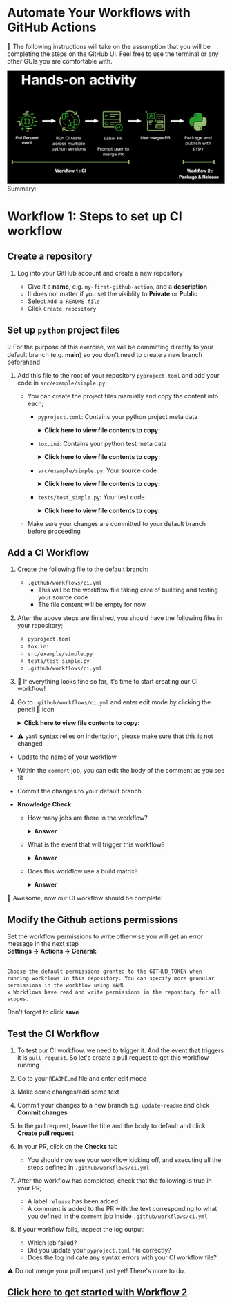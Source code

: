 # Automate Your Workflows with GitHub Actions

:bookmark: The following instructions will take on the assumption that you will be completing the steps on the GitHub UI. Feel free to use the terminal or any other GUIs you are comfortable with.

![Presentation](./githubactions.png)
Summary:

# Workflow 1: Steps to set up CI workflow

## Create a repository

1. Log into your GitHub account and create a new repository

    - Give it a **name**, e.g. `my-first-github-action`, and a **description**
    - It does not matter if you set the visiblity to **Private** or **Public**
    - Select `Add a README file`
    - Click `Create repository`

## Set up `python` project files

:bulb: For the purpose of this exercise, we will be committing directly to your default branch (e.g. **main**) so you don't need to create a new branch beforehand

1. Add this file to the root of your repository `pyproject.toml` and add your code in `src/example/simple.py`:

    - You can create the project files manually and copy the content into each;
      - `pyproject.toml`: Contains your python project meta data

        <details>
        <summary><b>Click here to view file contents to copy:</b></summary>
        </br>
        :bulb: <b>Replace the placeholders OWNER with your GitHub handle or organization name (if you created the repository in an organization), and REPOSITORY_NAME.</b>
        </br>


        ```toml
        [project]
        # Project name for pypi
        # $ pip install gh_action_gdsc_OWNER
        name = "gh_action_gdsc_OWNER"  # Required
        version = "1.0.3"  # Required
        description = "A sample python github action project from GDSC EPITA"  # Optional        
        readme = "README.md" # Optional
        requires-python = ">=3.7"
        license = {file = "LICENSE.txt"}
        keywords = ["github-action", "tutorial", "GDSC", "GDSC EPITA"]  # Optional
        authors = [
          {name = "GDSC EPITA", email = "author@example.com" } # Optional
        ]

        [project.optional-dependencies] # Optional
        dev = ["check-manifest"]
        test = ["coverage"]

        [project.urls]  # Optional
        "Homepage" = "https://gdsc.community.dev/epita/"
        "Bug Reports" = "https://github.com/OWNER/REPOSITORY_NAME/issues"
        "Source" = "https://github.com/OWNER/REPOSITORY_NAME/"

        # The following would provide a command line executable called `example`
        # which executes the function `main` from this package when invoked.
        [project.scripts]  # Optional
        example = "example:main"

        [tool.setuptools]
        package-data = {"example" = ["*.dat"]}

        [build-system]
        requires = ["setuptools>=43.0.0", "wheel"]
        build-backend = "setuptools.build_meta"
        ```
        </details>
      - `tox.ini`: Contains your python test meta data

        <details>
        <summary><b>Click here to view file contents to copy:</b></summary>
        </br>

        ```ini  
        [tox]
        envlist = py{37,38,39,310}
        # Minimal tox version required to run
        minversion = 3.3.0
        isolated_build = true

        [testenv]
        deps =
            check-manifest >= 0.42
            # If your project uses README.rst, uncomment the following:
            # readme_renderer
            flake8
            pytest
            build
            twine
        commands =
            check-manifest --ignore 'tox.ini,tests/**'
            python -m build
            python -m twine check dist/*
            flake8 .
            py.test tests {posargs}

        [flake8]
        exclude = .tox,*.egg,build,data
        select = E,W,F
        ```
        </details>
        
      - `src/example/simple.py`: Your source code
        <details>
        <summary><b>Click here to view file contents to copy:</b></summary>
        </br>

        ```python
        def say(line):
            return line
        ```
        </details>
      
      - `tests/test_simple.py`: Your test code
        <details>
        <summary><b>Click here to view file contents to copy:</b></summary>
        </br>

        ```python
        import unittest
        from example.simple import say


        class TestSimple(unittest.TestCase):
            def test_say(self):
                self.assertEqual(say("Hello"), "Hello")
        ```
        </details>
    
    - Make sure your changes are committed to your default branch before proceeding

## Add a CI Workflow

1. Create the following file to the default branch:

    - `.github/workflows/ci.yml`
      - This will be the workflow file taking care of building and testing your source code
      - The file content will be empty for now

1. After the above steps are finished, you should have the following files in your repository;
    - `pyproject.toml`
    - `tox.ini`
    - `src/example/simple.py`
    - `tests/test_simple.py`
    - `.github/workflows/ci.yml`

1. :tada: If everything looks fine so far, it's time to start creating our CI workflow!

1. Go to `.github/workflows/ci.yml` and enter edit mode by clicking the pencil :pencil: icon
        <details>
        <summary><b>Click here to view file contents to copy:</b></summary>
        </br>

      ```yaml
      # This workflow will run CI on your codebase, label your PR, and comment on the result

      name: Test Label and Comment

      on:
        pull_request: # the workflow will trigger on every pull request event

      jobs:
        build:
          runs-on: ubuntu-latest

          strategy:
            matrix:
              python: ['3.9', '3.10'] # matrix for building and testing your code across multiple node versions

          steps:
            - name: Checkout
              uses: actions/checkout@v2
            - name: Set up Python ${{ matrix.python }}
              uses: actions/setup-python@v3
              with:
                  python-version: ${{ matrix.python }}
            - name: Install test dependencies
              run: python -m pip install -U tox
            - name: Test
              run: python -m tox -e py

        label:
          runs-on: ubuntu-latest

          needs: build #this ensures that we only trigger the label job if ci is successful

          steps:
            - name: Checkout
              uses: actions/checkout@v2
            - uses: actions/github-script@v3
              with:
                github-token: ${{ secrets.GITHUB_TOKEN }}
                script: |
                  github.issues.addLabels({
                    issue_number: context.issue.number,
                    owner: context.repo.owner,
                    repo: context.repo.repo,
                    labels: ['release']
                  })

        comment:
          runs-on: ubuntu-latest

          needs: [build, label]

          steps:
            - name: Checkout
              uses: actions/checkout@v2
            - name: Comment on the result
              uses: actions/github-script@v3
              with:
                github-token: ${{ secrets.GITHUB_TOKEN }}
                script: |
                  github.issues.createComment({
                    issue_number: context.issue.number,
                    owner: context.repo.owner,
                    repo: context.repo.repo,
                    body: `
                    Great job **@${context.payload.sender.login}**! Your CI passed, and the PR has been automatically labelled.

                    Once ready, we will merge this PR to trigger the next part of the automation :rocket:
                    `
                  })
      ```
      </details>

- :warning: `yaml` syntax relies on indentation, please make sure that this is not changed
- Update the name of your workflow
- Within the `comment` job, you can edit the body of the comment as you see fit
- Commit the changes to your default branch

- **Knowledge Check**

  - How many jobs are there in the workflow?
    <details><summary><b>Answer</b></summary>
    The workflow contains three jobs:

    - a build-job,
    - a label-job,
    - a comment-job
  </details>

  - What is the event that will trigger this workflow?
    <details><summary><b>Answer</b></summary>
    The workflow is triggered by any pull request events.
    </details>

  - Does this workflow use a build matrix?
    <details><summary><b>Answer</b></summary>
    Yes, this workflow will build and test across multiple python versions.
    </details>

:tada: Awesome, now our CI workflow should be complete!
## Modify the Github actions permissions  
Set the workflow permissions to write otherwise you will get an error message in the next step  
**Settings -> Actions -> General:**

```Workflow permissions

Choose the default permissions granted to the GITHUB_TOKEN when running workflows in this repository. You can specify more granular permissions in the workflow using YAML.
x Workflows have read and write permissions in the repository for all scopes.
```
Don't forget to click **save**
## Test the CI Workflow

1. To test our CI workflow, we need to trigger it. And the event that triggers it is `pull_request`. So let's create a pull request to get this workflow running

1. Go to your `README.md` file and enter edit mode

1. Make some changes/add some text

1. Commit your changes to a new branch e.g. `update-readme` and click **Commit changes**

1. In the pull request, leave the title and the body to default and click **Create pull request**

1. In your PR, click on the **Checks** tab
    - You should now see your workflow kicking off, and executing all the steps defined in `.github/workflows/ci.yml`

1. After the workflow has completed, check that the following is true in your PR;
    - A label `release` has been added
    - A comment is added to the PR with the text corresponding to what you defined in the `comment` job inside `.github/workflows/ci.yml`

1. If your workflow fails, inspect the log output:
    - Which job failed?
    - Did you update your `pyproject.toml` file correctly?
    - Does the log indicate any syntax errors with your CI workflow file?

:warning: Do not merge your pull request just yet! There's more to do.

## [Click here to get started with Workflow 2](./workshop_instruction2.md)
